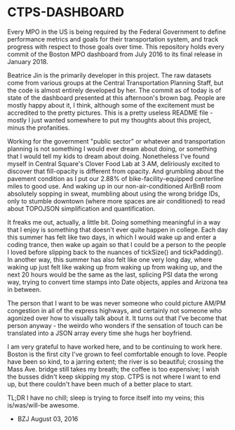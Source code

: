 # CTPS-DASHBOARD

Every MPO in the US is being required by the Federal Government to define performance metrics and goals for their transportation system, and track progress with respect to those goals over time. This repository holds every commit of the Boston MPO dashboard from July 2016 to its final release in January 2018.

Beatrice Jin is the primarily developer in this project. The raw datasets come from various groups at the Central Transportation Planning Staff, but the code is almost entirely developed by her. The commit as of today is of state of the dashboard presented at this afternoon's brown bag. People are mostly happy about it, I think, although some of the excitement must be accredited to the pretty pictures. This is a pretty useless README file - mostly I just wanted somewhere to put my thoughts about this project, minus the profanities.

Working for the government "public sector" or whatever and transportation planning is not something I would ever dream about doing, or something that I would tell my kids to dream about doing. Nonetheless I've found myself in Central Square's Clover Food Lab at 3 AM, deliriously excited to discover that fill-opacity is different from opacity. And grumbling about the pavement condition as I put our 2.88% of bike-facility-equipped centerline miles to good use. And waking up in our non-air-conditioned AirBnB room absolutely sopping in sweat, mumbling about using the wrong bridge IDs, only to stumble downtown (where more spaces are air conditioned) to read about TOPOJSON simplification and quantification.

It freaks me out, actually, a little bit. Doing something meaningful in a way that I enjoy is something that doesn't ever quite happen in college. Each day this summer has felt like two days, in which I would wake up and enter a coding trance, then wake up again so that I could be a person to the people I loved before slipping back to the nuances of tickSize() and tickPadding(). In another way, this summer has also felt like one very long day, where waking up just felt like waking up from waking up from waking up, and the next 20 hours would be the same as the last, splicing PSI data the wrong way, trying to convert time stamps into Date objects, apples and Arizona tea in between.

The person that I want to be was never someone who could picture AM/PM congestion in all of the express highways, and certainly not someone who agonized over how to visually talk about it. It turns out that I've become that person anyway - the weirdo who wonders if the sensation of touch can be translated into a JSON array every time she hugs her boyfriend.

I am very grateful to have worked here, and to be continuing to work here. Boston is the first city I've grown to feel comfortable enough to love. People have been so kind, to a jarring extent; the river is so beautiful; crossing the Mass Ave. bridge still takes my breath; the coffee is too expensive; I wish the busses didn't keep skipping my stop. CTPS is not where I want to end up, but there couldn't have been much of a better place to start.

TL;DR I have no chill; sleep is trying to force itself into my veins; this is/was/will-be awesome.

- BZJ August 03, 2016
